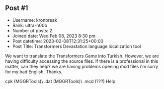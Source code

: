 ## Post #1
- Username: kronbreak
- Rank: ultra-n00b
- Number of posts: 2
- Joined date: Wed Feb 08, 2023 8:30 pm
- Post datetime: 2023-02-08T12:31:25+00:00
- Post Title: Transformers Devastation language localization tool

We want to translate the Transformers Game into Turkish. However, we are having difficulty accessing the source files. If there is a professional in this matter, can they help? we are having problems opening mcd files
i'm sorry for my bad English. Thanks.

cpk (MGGRTools)\ .dat (MGGRTools)\ .mcd (???) Help
